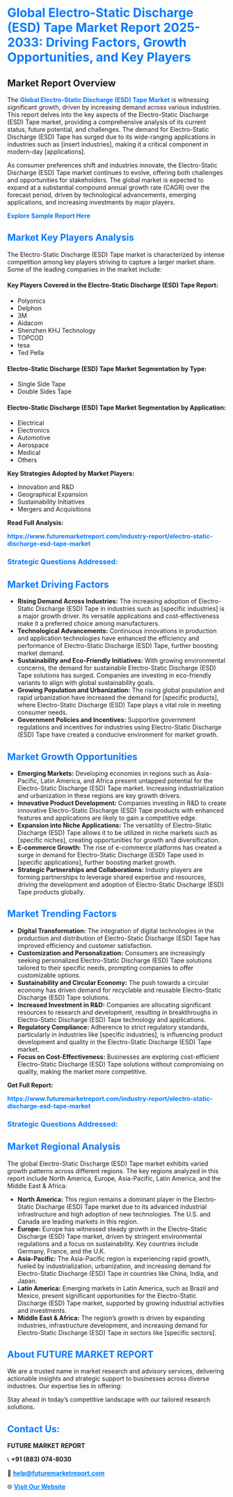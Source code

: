 <h1 style="color: #007BFF;">Global Electro-Static Discharge (ESD) Tape Market Report 2025-2033: Driving Factors, Growth Opportunities, and Key Players</h1>

<section id="overview">
<h2>Market Report Overview</h2>
<p>The <a href="https://www.futuremarketreport.com/industry-report/electro-static-discharge-esd-tape-market" style="color: #007BFF; text-decoration: none;"><strong>Global Electro-Static Discharge (ESD) Tape Market</strong></a> is witnessing significant growth, driven by increasing demand across various industries. This report delves into the key aspects of the Electro-Static Discharge (ESD) Tape market, providing a comprehensive analysis of its current status, future potential, and challenges. The demand for Electro-Static Discharge (ESD) Tape has surged due to its wide-ranging applications in industries such as [insert industries], making it a critical component in modern-day [applications].</p>
<p>As consumer preferences shift and industries innovate, the Electro-Static Discharge (ESD) Tape market continues to evolve, offering both challenges and opportunities for stakeholders. The global market is expected to expand at a substantial compound annual growth rate (CAGR) over the forecast period, driven by technological advancements, emerging applications, and increasing investments by major players.</p>
</section>

<section id="overview">
<p><a href="https://www.futuremarketreport.com/request-sample/reportId=52194" style="color: #007BFF; text-decoration: none;"><strong>Explore Sample Report Here</strong></a></p>
</section>

<section id="key-players">
<h2 style="color: #007BFF;">Market Key Players Analysis</h2>
<p>The Electro-Static Discharge (ESD) Tape market is characterized by intense competition among key players striving to capture a larger market share. Some of the leading companies in the market include:</p>
<h4>Key Players Covered in the Electro-Static Discharge (ESD) Tape Report:</h4>
<ul><li>Polyonics</li><li>Delphon</li><li>3M</li><li>Aidacom</li><li>Shenzhen KHJ Technology</li><li>TOPCOD</li><li>tesa</li><li>Ted Pella</li></ul>
<h4>Electro-Static Discharge (ESD) Tape Market Segmentation by Type:</h4>
<ul><li>Single Side Tape</li><li>Double Sides Tape</li></ul>

<h4>Electro-Static Discharge (ESD) Tape Market Segmentation by Application:</h4>
<ul><li>Electrical</li><li>Electronics</li><li>Automotive</li><li>Aerospace</li><li>Medical</li><li>Others</li></ul>
<p><strong>Key Strategies Adopted by Market Players:</strong></p>
<ul>
<li>Innovation and R&D</li>
<li>Geographical Expansion</li>
<li>Sustainability Initiatives</li>
<li>Mergers and Acquisitions</li>
</ul>
</section>

<section>
<p><strong>Read Full Analysis: </strong></p><a href="https://www.futuremarketreport.com/industry-report/electro-static-discharge-esd-tape-market" style="color: #007BFF; text-decoration: none;"><strong>https://www.futuremarketreport.com/industry-report/electro-static-discharge-esd-tape-market</strong></a>
<h3 style="color: #007BFF;">Strategic Questions Addressed:</h3>
</section>

<section id="driving-factors">
<h2 style="color: #007BFF;">Market Driving Factors</h2>
<ul>
<li><strong>Rising Demand Across Industries:</strong> The increasing adoption of Electro-Static Discharge (ESD) Tape in industries such as [specific industries] is a major growth driver. Its versatile applications and cost-effectiveness make it a preferred choice among manufacturers.</li>
<li><strong>Technological Advancements:</strong> Continuous innovations in production and application technologies have enhanced the efficiency and performance of Electro-Static Discharge (ESD) Tape, further boosting market demand.</li>
<li><strong>Sustainability and Eco-Friendly Initiatives:</strong> With growing environmental concerns, the demand for sustainable Electro-Static Discharge (ESD) Tape solutions has surged. Companies are investing in eco-friendly variants to align with global sustainability goals.</li>
<li><strong>Growing Population and Urbanization:</strong> The rising global population and rapid urbanization have increased the demand for [specific products], where Electro-Static Discharge (ESD) Tape plays a vital role in meeting consumer needs.</li>
<li><strong>Government Policies and Incentives:</strong> Supportive government regulations and incentives for industries using Electro-Static Discharge (ESD) Tape have created a conducive environment for market growth.</li>
</ul>
</section>

<section id="growth-opportunities">
<h2 style="color: #007BFF;">Market Growth Opportunities</h2>
<ul>
<li><strong>Emerging Markets:</strong> Developing economies in regions such as Asia-Pacific, Latin America, and Africa present untapped potential for the Electro-Static Discharge (ESD) Tape market. Increasing industrialization and urbanization in these regions are key growth drivers.</li>
<li><strong>Innovative Product Development:</strong> Companies investing in R&D to create innovative Electro-Static Discharge (ESD) Tape products with enhanced features and applications are likely to gain a competitive edge.</li>
<li><strong>Expansion into Niche Applications:</strong> The versatility of Electro-Static Discharge (ESD) Tape allows it to be utilized in niche markets such as [specific niches], creating opportunities for growth and diversification.</li>
<li><strong>E-commerce Growth:</strong> The rise of e-commerce platforms has created a surge in demand for Electro-Static Discharge (ESD) Tape used in [specific applications], further boosting market growth.</li>
<li><strong>Strategic Partnerships and Collaborations:</strong> Industry players are forming partnerships to leverage shared expertise and resources, driving the development and adoption of Electro-Static Discharge (ESD) Tape products globally.</li>
</ul>
</section>

<section id="trending-factors">
<h2 style="color: #007BFF;">Market Trending Factors</h2>
<ul>
<li><strong>Digital Transformation:</strong> The integration of digital technologies in the production and distribution of Electro-Static Discharge (ESD) Tape has improved efficiency and customer satisfaction.</li>
<li><strong>Customization and Personalization:</strong> Consumers are increasingly seeking personalized Electro-Static Discharge (ESD) Tape solutions tailored to their specific needs, prompting companies to offer customizable options.</li>
<li><strong>Sustainability and Circular Economy:</strong> The push towards a circular economy has driven demand for recyclable and reusable Electro-Static Discharge (ESD) Tape solutions.</li>
<li><strong>Increased Investment in R&D:</strong> Companies are allocating significant resources to research and development, resulting in breakthroughs in Electro-Static Discharge (ESD) Tape technology and applications.</li>
<li><strong>Regulatory Compliance:</strong> Adherence to strict regulatory standards, particularly in industries like [specific industries], is influencing product development and quality in the Electro-Static Discharge (ESD) Tape market.</li>
<li><strong>Focus on Cost-Effectiveness:</strong> Businesses are exploring cost-efficient Electro-Static Discharge (ESD) Tape solutions without compromising on quality, making the market more competitive.</li>
</ul>
</section>

<section>
<p><strong>Get Full Report: </strong></p><a href="https://www.futuremarketreport.com/industry-report/electro-static-discharge-esd-tape-market" style="color: #007BFF; text-decoration: none;"><strong>https://www.futuremarketreport.com/industry-report/electro-static-discharge-esd-tape-market</strong></a>
<h3 style="color: #007BFF;">Strategic Questions Addressed:</h3>
</section>


<section id="regional-analysis">
<h2 style="color: #007BFF;">Market Regional Analysis</h2>
<p>The global Electro-Static Discharge (ESD) Tape market exhibits varied growth patterns across different regions. The key regions analyzed in this report include North America, Europe, Asia-Pacific, Latin America, and the Middle East & Africa:</p>
<ul>
<li><strong>North America:</strong> This region remains a dominant player in the Electro-Static Discharge (ESD) Tape market due to its advanced industrial infrastructure and high adoption of new technologies. The U.S. and Canada are leading markets in this region.</li>
<li><strong>Europe:</strong> Europe has witnessed steady growth in the Electro-Static Discharge (ESD) Tape market, driven by stringent environmental regulations and a focus on sustainability. Key countries include Germany, France, and the U.K.</li>
<li><strong>Asia-Pacific:</strong> The Asia-Pacific region is experiencing rapid growth, fueled by industrialization, urbanization, and increasing demand for Electro-Static Discharge (ESD) Tape in countries like China, India, and Japan.</li>
<li><strong>Latin America:</strong> Emerging markets in Latin America, such as Brazil and Mexico, present significant opportunities for the Electro-Static Discharge (ESD) Tape market, supported by growing industrial activities and investments.</li>
<li><strong>Middle East & Africa:</strong> The region’s growth is driven by expanding industries, infrastructure development, and increasing demand for Electro-Static Discharge (ESD) Tape in sectors like [specific sectors].</li>
</ul>
</section>

<footer>
<h2 style="color: #007BFF;">About FUTURE MARKET REPORT</h2>
<p>We are a trusted name in market research and advisory services, delivering actionable insights and strategic support to businesses across diverse industries. Our expertise lies in offering:</p>

<p>Stay ahead in today’s competitive landscape with our tailored research solutions.</p>

<h2 style="color: #007BFF;">Contact Us:</h2>
<p><strong>FUTURE MARKET REPORT</strong></p>
<p>📞 <strong>+91 (883) 074-8030</strong></p>
<p>📧 <strong><a href="mailto:help@futuremarketreport.com" style="color: #007BFF;">help@futuremarketreport.com</a></strong></p>
<p>🌐 <strong><a href="https://www.futuremarketreport.com/" style="color: #007BFF;">Visit Our Website</a></strong></p>
</footer>